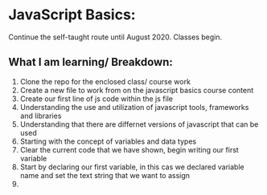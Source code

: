 # JavaScript Basics:
Continue the self-taught route until August 2020. Classes begin.

## What I am learning/ Breakdown:
1. Clone the repo for the enclosed class/ course work
2. Create a new file to work from on the javascript basics course content
3. Create our first line of js code within the js file
4. Understanding the use and utilization of javascript tools, frameworks and libraries
5. Understanding that there are differnet versions of javascript that can be used
6. Starting with the concept of variables and data types
7. Clear the current code that we have shown, begin writing our first variable
8. Start by declaring our first variable, in this cas we declared variable name and set the text string that we want to assign
9. 

